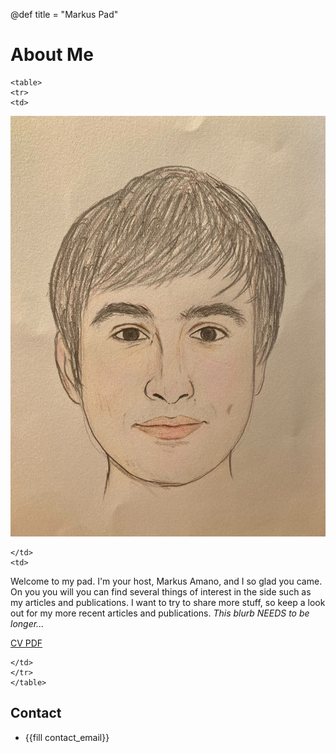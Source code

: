 @def title = "Markus Pad"

# About Me



~~~
<table>
<tr>
<td>
~~~
![A picture of Markus Amano.](/assets/me.jpg)
~~~
</td>
<td>
~~~

Welcome to my pad.
I'm your host, Markus Amano, and I so glad you came.
On you you will you can find several things of interest in the side such as my articles and publications.
I want to try to share more stuff, so keep a look out for my more recent articles and publications. 
*This blurb NEEDS to be longer...*

[CV PDF](/assets/cv.pdf)

~~~
</td>
</tr>
</table>
~~~

## Contact
- {{fill contact_email}}
